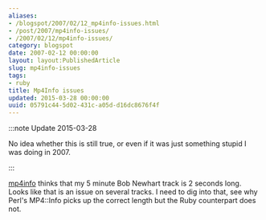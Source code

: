 ```yaml
---
aliases:
- /blogspot/2007/02/12_mp4info-issues.html
- /post/2007/mp4info-issues/
- /2007/02/12/mp4info-issues/
category: blogspot
date: 2007-02-12 00:00:00
layout: layout:PublishedArticle
slug: mp4info-issues
tags:
- ruby
title: Mp4Info issues
updated: 2015-03-28 00:00:00
uuid: 05791c44-5d02-431c-a05d-d16dc8676f4f
---
```


:::note Update 2015-03-28

No idea whether this is still true, or even if it was just something stupid I
was doing in 2007.

:::

[mp4info]: https://github.com/arbarlow/ruby-mp4info

[mp4info][] thinks that my 5 minute Bob Newhart track is 2 seconds long. Looks
like that is an issue on several tracks. I need to dig into that, see why Perl's
MP4::Info picks up the correct length but the Ruby counterpart does not.